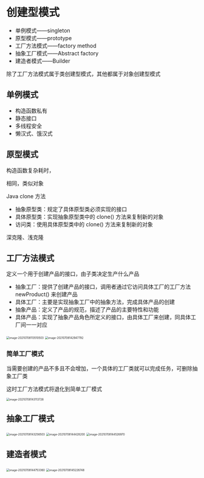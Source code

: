 # 创建型模式

+ 单例模式——singleton
+ 原型模式——prototype
+ 工厂方法模式——factory method
+ 抽象工厂模式——Abstract factory
+ 建造者模式——Builder

除了工厂方法模式属于类创建型模式，其他都属于对象创建型模式



## 单例模式

+ 构造函数私有
+ 静态接口
+ 多线程安全
+ 懒汉式、饿汉式

## 原型模式

构造函数复杂耗时，

相同，类似对象

Java clone 方法

+ 抽象原型类：规定了具体原型类必须实现的接口
+ 具体原型类：实现抽象原型类中的 clone() 方法来复制新的对象
+ 访问类：使用具体原型类中的 clone() 方法来复制新的对象

深克隆、浅克隆



## 工厂方法模式

定义一个用于创建产品的接口，由子类决定生产什么产品

+ 抽象工厂：提供了创建产品的接口，调用者通过它访问具体工厂的工厂方法 newProduct() 来创建产品
+ 具体工厂：主要是实现抽象工厂中的抽象方法，完成具体产品的创建
+ 抽象产品：定义了产品的规范，描述了产品的主要特性和功能
+ 具体产品：实现了抽象产品角色所定义的接口，由具体工厂来创建，同具体工厂间一一对应

<img src="%E5%88%9B%E5%BB%BA%E5%9E%8B%E6%A8%A1%E5%BC%8F.assets/image-20210708113510503-1625715316313-1625715358819.png" alt="image-20210708113510503" style="zoom:50%;" />

<img src="%E5%88%9B%E5%BB%BA%E5%9E%8B%E6%A8%A1%E5%BC%8F.assets/image-20210708142947792-1625725790115.png" alt="image-20210708142947792" style="zoom:50%;" />

### 简单工厂模式

当需要创建的产品不多且不会增加，一个具体的工厂类就可以完成任务，可删除抽象工厂类

这时工厂方法模式将退化到简单工厂模式

<img src="%E5%88%9B%E5%BB%BA%E5%9E%8B%E6%A8%A1%E5%BC%8F.assets/image-20210708143113726-1625725875266.png" alt="image-20210708143113726" style="zoom:50%;" />

## 抽象工厂模式

<img src="%E5%88%9B%E5%BB%BA%E5%9E%8B%E6%A8%A1%E5%BC%8F.assets/image-20210708143256503-1625725978353.png" alt="image-20210708143256503" style="zoom:50%;" />

<img src="%E5%88%9B%E5%BB%BA%E5%9E%8B%E6%A8%A1%E5%BC%8F.assets/image-20210708144428200-1625726670075.png" alt="image-20210708144428200" style="zoom:50%;" />

<img src="%E5%88%9B%E5%BB%BA%E5%9E%8B%E6%A8%A1%E5%BC%8F.assets/image-20210708144526970-1625726728731.png" alt="image-20210708144526970" style="zoom:50%;" />



## 建造者模式

<img src="%E5%88%9B%E5%BB%BA%E5%9E%8B%E6%A8%A1%E5%BC%8F.assets/image-20210708144753360-1625726874862.png" alt="image-20210708144753360" style="zoom:50%;" />

<img src="%E5%88%9B%E5%BB%BA%E5%9E%8B%E6%A8%A1%E5%BC%8F.assets/image-20210708145226748-1625727149072.png" alt="image-20210708145226748" style="zoom:50%;" />

